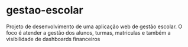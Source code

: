 # gestao-escolar
Projeto de desenvolvimento de uma aplicação web de gestão escolar. O foco é atender a gestão dos alunos, turmas, matriculas e também a visibilidade de dashboards financeiros
